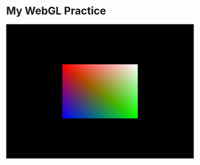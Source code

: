 My WebGL Practice
========

![Screenshot]

[Screenshot]: https://raw.githubusercontent.com/simnalamburt/i/master/webgl-practice/screenshot.jpg
